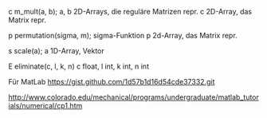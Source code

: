 c 	m_mult(a, b);
	a, b 2D-Arrays, die reguläre Matrizen repr.
	c 2D-Array, das Matrix repr.
	
p 	permutation(sigma, m);
	sigma-Funktion
	p 2d-Array, das Matrix repr.

s 	scale(a);
	a 1D-Array, Vektor

E eliminate(c, l, k, n)
	c float, l int, k int, n int
	
	
Für MatLab
https://gist.github.com/1d57b1d16d54cde37332.git

http://www.colorado.edu/mechanical/programs/undergraduate/matlab_tutorials/numerical/cp1.htm
